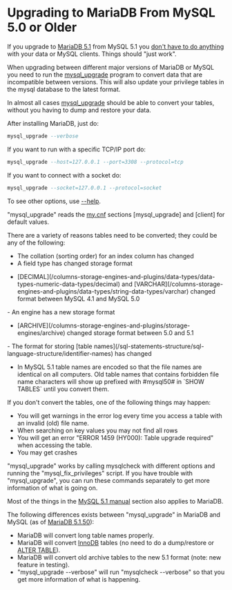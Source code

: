 # Upgrading to MariaDB From MySQL 5.0 or Older

If you upgrade to [MariaDB 5.1](/kb/en/what-is-mariadb-51/) from MySQL 5.1 you [don't have to do anything](/kb/en/how-can-i-upgrade-from-mysql-to-mariadb/) with your data or MySQL clients. Things should "just work".

When upgrading between different major versions of MariaDB or MySQL you need to
run the [mysql_upgrade](/sql-statements-structure/sql-statements/table-statements/mysql_upgrade) program to convert data that are incompatible between versions. This will also update your privilege tables in the mysql database to the latest format.

In almost all cases [mysql_upgrade](/sql-statements-structure/sql-statements/table-statements/mysql_upgrade) should be able to convert your tables, without you having to dump and restore your data.

After installing MariaDB, just do:

```sql
mysql_upgrade --verbose
```

If you want to run with a specific TCP/IP port do:

```sql
mysql_upgrade --host=127.0.0.1 --port=3308 --protocol=tcp
```

If you want to connect with a socket do:

```sql
mysql_upgrade --socket=127.0.0.1 --protocol=socket
```

To see other options, use [--help](/sql-statements-structure/sql-statements/table-statements/mysql_upgrade).

"mysql_upgrade" reads the [my.cnf](/mariadb-administration/getting-installing-and-upgrading-mariadb/mysqld-configuration-files-and-groups) sections [mysql_upgrade] and [client] for default values.

There are a variety of reasons tables need to be converted; they could be any of the following:

- The collation (sorting order) for an index column has changed
- A field type has changed storage format
<ul start="1"><li>[DECIMAL](/columns-storage-engines-and-plugins/data-types/data-types-numeric-data-types/decimal) and [VARCHAR](/columns-storage-engines-and-plugins/data-types/string-data-types/varchar) changed format between MySQL 4.1 and MySQL 5.0
</li></ul>
- An engine has a new storage format
<ul start="1"><li>[ARCHIVE](/columns-storage-engines-and-plugins/storage-engines/archive) changed storage format between 5.0 and 5.1
</li></ul>
- The format for storing [table names](/sql-statements-structure/sql-language-structure/identifier-names) has changed
<ul start="1"><li>In MySQL 5.1 table names are encoded so that the file names are identical on all computers.  Old table names that contains forbidden file name characters will show up prefixed with #mysql50# in `SHOW TABLES` until you convert them.
</li></ul>

If you don't convert the tables, one of the following things may happen:

- You will get warnings in the error log every time you access a table with an invalid (old) file name.
- When searching on key values you may not find all rows
- You will get an error "ERROR 1459 (HY000): Table upgrade required" when accessing the table.
- You may get crashes

"mysql_upgrade" works by calling mysqlcheck with different options and running the "mysql_fix_privileges" script. If you have trouble with "mysql_upgrade", you can run these commands separately to get more information of what is going on.

Most of the things in the [MySQL 5.1 manual](http://dev.mysql.com/doc/refman/5.1/en/upgrading.html) section also applies to MariaDB.

The following differences exists between "mysql_upgrade" in MariaDB and MySQL (as of [MariaDB 5.1.50](/kb/en/mariadb-5150-release-notes/)):

- MariaDB will convert long table names properly.
- MariaDB will convert [InnoDB](/kb/en/xtradb-and-innodb/) tables (no need to do a dump/restore or [ALTER TABLE](/sql-statements-structure/sql-statements/data-definition/alter/alter-table)).
- MariaDB will convert old archive tables to the new 5.1 format (note: new feature in testing).
- "mysql_upgrade --verbose" will run "mysqlcheck --verbose" so that you get more information of what is happening.